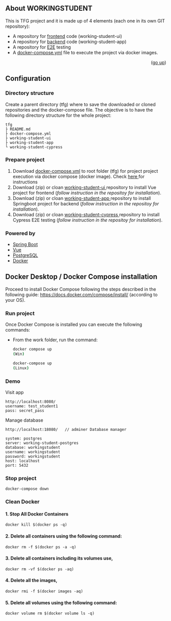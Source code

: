 <!-- About this project -->
## About WORKINGSTUDENT

This is TFG project and it is made up of 4 elements (each one in its own GIT repository):

* A repository for <a href="https://github.com/iquinto/working-student-ui">frontend</a> code (working-student-ui)
* A repository for <a href="https://github.com/iquinto/working-student-app">backend</a> code (working-student-app)
* A repository for <a href="https://github.com/iquinto/working-student-cypress">E2E</a> testing
* A <a href="https://github.com/iquinto/tfg/blob/master/docker-compose.yml">docker-compose.yml</a> file to execute the project via docker images.

<p align="right">(<a href="#top">go up</a>)</p>

## Configuration

### Directory structure
Create a parent directory (tfg) where to save the downloaded or cloned repositories and the docker-compose file. The objective is to have the following directory structure for the  whole project:
```
tfg
├ README.md
├ docker-compose.yml
├ working-student-ui
├ working-student-app
└ working-student-cypress
```

### Prepare project
<ol type="1">
   <li>
    Download
    <a href="https://github.com/iquinto/tfg/blob/master/docker-compose.yml"> 
      docker-compose.yml</a> to root folder (tfg) for project project execution via docker compose (docker image). Check <a href="#docker"> here </a>  for instructions 
  </li>
  <li>
    Download (zip) or cloan 
    <a href="https://github.com/iquinto/working-student-ui" target="_blank"> working-student-ui  </a> 
    repository to install Vue project for frontend (<i>follow instruction in the repositoy for installation</i>).
  </li>
  <li>
    Download (zip) or cloan 
    <a href="https://github.com/iquinto/working-student-app" target="_blank"> working-student-app </a> 
    repository to install Springboot project for backend (<i>follow instruction in the repositoy for installation</i>).
  </li>
  <li>
    Download (zip) or cloan 
    <a href="https://github.com/iquinto/working-student-cypres" target="_blank"> working-student-cypress </a>
     repository to install Cypress E2E testing (<i>follow instruction in the repositoy for installation</i>).
  </li>



</ol>  


### Powered by
* [Spring Boot](https://spring.io/projects/spring-boot)
* [Vue](https://vuejs.org/)
* [PostgreSQL](https://www.postgresql.org/)
* [Docker](https://www.docker.com/)


<span id="docker"></span>
## Docker Desktop / Docker Compose installation

Proceed to install Docker Compose following the steps described in the following guide: https://docs.docker.com/compose/install/ (according to your OS).



### Run project
Once Docker Compose is installed you can execute the following commands:
* From the work folder, run the command:
  ```sh
  docker compose up
  (Win)
  ```
  ```sh
  docker-compose up
  (Linux)
  ```   
 
### Demo
Visit app
```
http://localhost:8080/
username: test_student1
pass: secret_pass
```
Manage database
```
http://localhost:18080/   // adminer Database manager

system: postgres
server: working-student-postgres
database: workingstudent
username: workingstudent
password: workingstudent
host: localhost
port: 5432

```

### Stop project
```
docker-compose down
```
### Clean Docker
#### 1. Stop All Docker Containers
```
docker kill $(docker ps -q)
```

#### 2. Delete all containers using the following command:
```
docker rm -f $(docker ps -a -q)
```

#### 3. Delete all containers including its volumes use,
```
docker rm -vf $(docker ps -aq)
```

#### 4. Delete all the images,
```
docker rmi -f $(docker images -aq)
```
#### 5. Delete all volumes using the following command:
```
docker volume rm $(docker volume ls -q)
```
